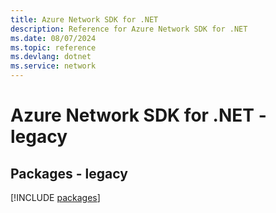 ```yaml
---
title: Azure Network SDK for .NET
description: Reference for Azure Network SDK for .NET
ms.date: 08/07/2024
ms.topic: reference
ms.devlang: dotnet
ms.service: network
---
```

# Azure Network SDK for .NET - legacy
## Packages - legacy
[!INCLUDE [packages](network-index.md)]
